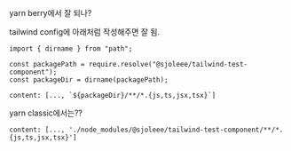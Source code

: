 yarn berry에서 잘 되나?

tailwind config에 아래처럼 작성해주면 잘 됨.

```
import { dirname } from "path";

const packagePath = require.resolve("@sjoleee/tailwind-test-component");
const packageDir = dirname(packagePath);

content: [..., `${packageDir}/**/*.{js,ts,jsx,tsx}`]
```

yarn classic에서는??

```
content: [..., './node_modules/@sjoleee/tailwind-test-component/**/*.{js,ts,jsx,tsx}']

```
